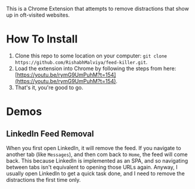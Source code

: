 This is a Chrome Extension that attempts to remove distractions that show up in oft-visited websites.

# How To Install
1. Clone this repo to some location on your computer: `git clone https://github.com/RishabhMalviya/feed-killer.git`.
2. Load the extension into Chrome by following the steps from here: [https://youtu.be/rymG9UmPuhM?t=154](https://youtu.be/rymG9UmPuhM?t=154).
3. That's it, you're good to go.


# Demos
## LinkedIn Feed Removal
When you first open LinkedIn, it will remove the feed. If you navigate to another tab (like `Messages`), and then com back to `Home`, the feed will come back. This because LinkedIn is implemented as an SPA, and so navigating between tabs isn't equivalent to opening those URLs again. Anyway, I usually open LinkedIn to get a quick task done, and I need to remove the distractions the first time only.

